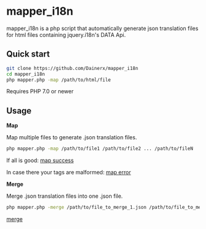 mapper_i18n
===========

mapper_i18n is a php script that automatically generate json translation files for html files containing jquery.i18n's DATA Api.

Quick start
-----------

```bash
git clone https://github.com/Dainerx/mapper_i18n
cd mapper_i18n
php mapper.php -map /path/to/html/file
```

Requires PHP 7.0 or newer

Usage
-----------
**Map**

Map multiple files to generate .json translation files. 

```bash
php mapper.php -map /path/to/file1 /path/to/file2 ... /path/to/fileN
```
If all is good: 
[map success](https://i.imgur.com/ldb9ZcN.jpg)

In case there your tags are malformed:
[map error](https://i.imgur.com/LoI5BWY.jpg)


**Merge**

Merge .json translation files into one .json file.

```bash
php mapper.php -merge /path/to/file_to_merge_1.json /path/to/file_to_merge_2.json ... /path/to/file_to_merge_N.json /path/to/result_file.json
```

[merge](https://i.imgur.com/5yFKkzv.jpg)